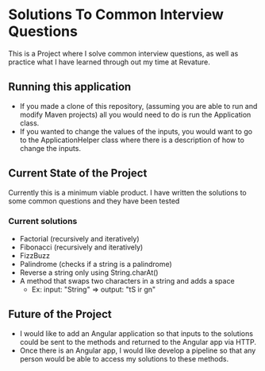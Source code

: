 # Solutions To Common Interview Questions

This is a Project where I solve common interview questions,
as well as practice what I have learned through out my time at Revature.

## Running this application

* If you made a clone of this repository, (assuming you are able to run and modify
Maven projects) all you would need to do is run the Application class.
* If you wanted to change the values of the inputs, you would want to go to the 
ApplicationHelper class where there is a description of how to change the inputs.

## Current State of the Project

Currently this is a minimum viable product. I have written the solutions to 
some common questions and they have been tested

### Current solutions

* Factorial (recursively and iteratively)
* Fibonacci (recursively and iteratively)
* FizzBuzz
* Palindrome (checks if a string is a palindrome)
* Reverse a string only using String.charAt()
* A method that swaps two characters in a string and adds a space
	* Ex: input: "String" => output: "tS ir gn"

## Future of the Project

* I would like to add an Angular application so that inputs to the solutions could 
be sent to the methods and returned to the Angular app via HTTP.
* Once there is an Angular app, I would like develop a pipeline so that any person
would be able to access my solutions to these methods.